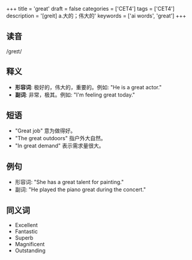 +++
title = 'great'
draft = false
categories = ['CET4']
tags = ['CET4']
description = '[greit] a.大的；伟大的'
keywords = ['ai words', 'great']
+++

## 读音
/greɪt/

## 释义
- **形容词**: 极好的，伟大的，重要的。例如: "He is a great actor."
- **副词**: 非常，极其。例如: "I'm feeling great today."

## 短语
- "Great job" 意为做得好。
- "The great outdoors" 指户外大自然。
- "In great demand" 表示需求量很大。

## 例句
- 形容词: "She has a great talent for painting."
- 副词: "He played the piano great during the concert."

## 同义词
- Excellent
- Fantastic
- Superb
- Magnificent
- Outstanding
